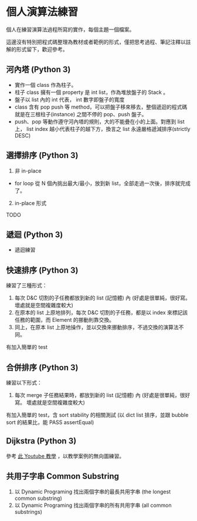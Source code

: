 # 個人演算法練習

個人在練習演算法過程所寫的實作，每個主題一個檔案。

這邊沒有特別把程式碼整理為教材或者範例的形式，僅把思考過程、筆記注釋以註解的形式留下，歡迎參考。

## 河內塔 (Python 3)
 - 實作一個 class 作為柱子。
 - 柱子 class 擁有一個 property 是 int list，作為堆放盤子的 Stack 。
 - 盤子以 list 內的 int 代表， int 數字即盤子的寬度
 - class 含有 pop push 等 method，可以把盤子移來移去，整個遞迴的程式碼就是在三根柱子(instance) 之間不停的 pop、push 盤子。
 - push、pop 等動作遵守河內塔的規則，大的不能疊在小的上面。對應到 list 上， list index 越小代表柱子的越下方，換言之 list 永遠嚴格遞減排序(strictly DESC)

## 選擇排序 (Python 3)
1. 非 in-place
 - for loop 從 N 個內挑出最大/最小，放到新 list，全部走過一次後，排序就完成了。

2. in-place 形式

TODO

## 遞迴 (Python 3)
 - 遞迴練習

## 快速排序 (Python 3)
練習了三種形式：
1. 每次 D&C 切割的子任務都放到新的 list (記憶體) 內 (好處是很單純，很好寫。 壞處就是空間複雜度較大)
2. 在原本的 list 上原地排列，每次 D&C 切割的子任務，都是以 index 來標記該任務的範圍，而 Element 的挪動則靠交換。
3. 同上，在原本 list 上原地操作，並以交換來挪動排序，不過交換的演算法不同。

有加入簡單的 test

## 合併排序 (Python 3)
練習以下形式：
1. 每次 merge 子任務結果時，都放到新的 list (記憶體) 內 (好處是很單純，很好寫。 壞處就是空間複雜度較大)

有加入簡單的 test，含 sort stability 的相關測試 (以 dict list 排序，並跟 bubble sort 的結果比，能 PASS assertEqual)

## Dijkstra (Python 3)
參考 [此 Youtube 教學](https://www.youtube.com/watch?v=JLARzu7coEs) ，以教學案例的無向圖練習。

## 共用子字串 Common Substring
1. 以 Dynamic Programing 找出兩個字串的最長共用字串 (the longest common substring)
2. 以 Dynamic Programing 找出兩個字串的所有共用字串 (all common substrings)
